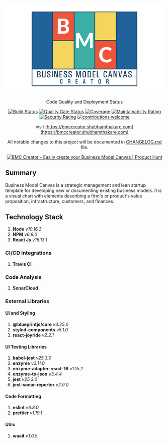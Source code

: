 <div align="center">
  
  ![App Poster](/public/assets/images/BMC_Logo.svg)
  
</div>

<div align="center">
  
Code Quality and Deployment Status

[![Build Status](https://travis-ci.com/shubham-thakare/BMC-Creator.svg?token=xETTf2ismY4iTtbyf1UX&branch=master)](https://travis-ci.com/shubham-thakare/BMC-Creator)
[![Quality Gate Status](https://sonarcloud.io/api/project_badges/measure?project=shubham-thakare_BMC-Creator&metric=alert_status)](https://sonarcloud.io/dashboard?id=shubham-thakare_BMC-Creator)
[![Coverage](https://sonarcloud.io/api/project_badges/measure?project=shubham-thakare_BMC-Creator&metric=coverage)](https://sonarcloud.io/dashboard?id=shubham-thakare_BMC-Creator)
[![Maintainability Rating](https://sonarcloud.io/api/project_badges/measure?project=shubham-thakare_BMC-Creator&metric=sqale_rating)](https://sonarcloud.io/dashboard?id=shubham-thakare_BMC-Creator)
[![Security Rating](https://sonarcloud.io/api/project_badges/measure?project=shubham-thakare_BMC-Creator&metric=security_rating)](https://sonarcloud.io/dashboard?id=shubham-thakare_BMC-Creator)
[![contributions welcome](https://img.shields.io/badge/contributions-welcome-brightgreen.svg?style=flat)](https://github.com/shubham-thakare/BMC-Creator/issues)

visit [https://bmccreator.shubhamthakare.com](https://bmccreator.shubhamthakare.com)

All notable changes to this project will be documented in [CHANGELOG.md](CHANGELOG.md) file.
  
<a href="https://www.producthunt.com/posts/bmc-creator?utm_source=badge-review&utm_medium=badge&utm_souce=badge-bmc-creator#discussion-body" target="_blank"><img src="https://api.producthunt.com/widgets/embed-image/v1/review.svg?post_id=302326&theme=light" alt="BMC Creator - Easily create your Business Model Canvas | Product Hunt" style="width: 250px; height: 54px;" width="250" height="54" /></a>

</div>

## Summary

Business Model Canvas is a strategic management and lean startup template for developing new or documenting existing business models. It is a visual chart with elements describing a firm's or product's value proposition, infrastructure, customers, and finances.

## Technology Stack
1. **Node** *v10.16.3*
2. **NPM** *v6.9.0*
3. **React Js** *v16.13.1*

### CI/CD Integrations
1. **Travis CI** 

### Code Analysis
1. **SonarCloud** 

### External Libraries
#### UI and Styling
1. **@blueprintjs/core** *v3.25.0*
2. **styled-components** *v5.1.0*
3. **react-joyride** *v2.2.1*

#### UI Testing Libraries
1. **babel-jest** *v25.3.0*
2. **enzyme** *v3.11.0*
3. **enzyme-adapter-react-16** *v1.15.2*
4. **enzyme-to-json** *v3.4.4*
5. **jest** *v25.3.0*
6. **jest-sonar-reporter** *v2.0.0*

#### Code Formatting
1. **eslint** *v6.8.0*
2. **prettier** *v1.19.1*

#### Utils
1. **waait** *v1.0.5*

